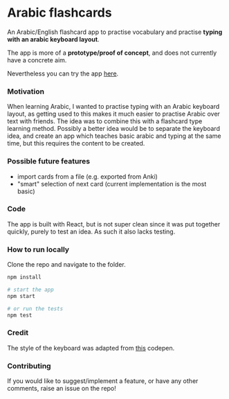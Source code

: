 # Arabic flashcards

An Arabic/English flashcard app to practise vocabulary and practise **typing with an arabic keyboard layout**.

The app is more of a **prototype/proof of concept**, and does not currently have a concrete aim.

Nevertheless you can try the app [here](https://mattlub.github.io/keyboard/).

### Motivation
When learning Arabic, I wanted to practise typing with an Arabic keyboard layout, as getting used to this makes it much easier to practise Arabic over text with friends. The idea was to combine this with a flashcard type learning method. Possibly a better idea would be to separate the keyboard idea, and create an app which teaches basic arabic and typing at the same time, but this requires the content to be created.

### Possible future features
- import cards from a file (e.g. exported from Anki)
- "smart" selection of next card (current implementation is the most basic)

### Code
The app is built with React, but is not super clean since it was put together quickly, purely to test an idea. As such it also lacks testing.

### How to run locally

Clone the repo and navigate to the folder.

```sh
npm install

# start the app
npm start

# or run the tests
npm test
```

### Credit
The style of the keyboard was adapted from [this](https://codepen.io/tholex/pen/rgBcn) codepen.

### Contributing
If you would like to suggest/implement a feature, or have any other comments, raise an issue on the repo!
